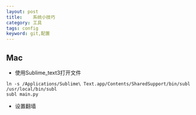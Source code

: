 ```yaml
---
layout: post
title:    系统小技巧
category: 工具
tags: config 
keyword: git,配置
---
```


## Mac
- 使用Sublime_text3打开文件
```
ln -s /Applications/Sublime\ Text.app/Contents/SharedSupport/bin/subl /usr/local/bin/subl
subl main.py
```

- 设置翻墙